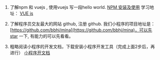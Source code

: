 1. 了解npm 和 vuejs , 使用vuejs 写一段hello world.
   [NPM 安装及使用](https://www.cnblogs.com/goldlong/p/8027997.html)
   学习地址： [VUE js](https://cn.vuejs.org/v2/guide/)

2. 了解程序员交友最大的网站 github, 注册 github.
   我们小程序的项目地址是：[https://github.com/bbhj/mina](https://github.com/bbhj/mina)，可以先star 一下, 有能力的可以先看看。

3. 粗略阅读小程序的开发文档，下载安装小程序开发工具（完成上面2步后，再进行）
   [小程序开文档](https://developers.weixin.qq.com/miniprogram/dev/devtools/devtools.html)
